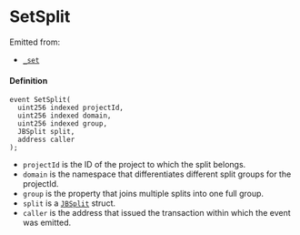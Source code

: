 # SetSplit

Emitted from:

* [`_set`](/v4/deprecated/v2/contracts/jbsplitsstore/write/-_set.md)

#### Definition

```
event SetSplit(
  uint256 indexed projectId,
  uint256 indexed domain,
  uint256 indexed group,
  JBSplit split,
  address caller
);
```

* `projectId` is the ID of the project to which the split belongs.
* `domain` is the namespace that differentiates different split groups for the projectId.
* `group` is the property that joins multiple splits into one full group.
* `split` is a [`JBSplit`](/v4/deprecated/v2/data-structures/jbsplit.md) struct.
* `caller` is the address that issued the transaction within which the event was emitted.
